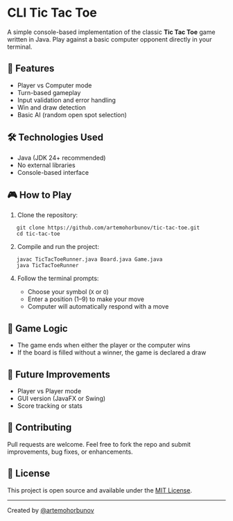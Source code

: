 # CLI Tic Tac Toe

A simple console-based implementation of the classic **Tic Tac Toe** game written in Java. Play against a basic computer opponent directly in your terminal.

## 📌 Features

- Player vs Computer mode
- Turn-based gameplay
- Input validation and error handling
- Win and draw detection
- Basic AI (random open spot selection)

## 🛠️ Technologies Used

- Java (JDK 24+ recommended)
- No external libraries
- Console-based interface

## 🎮 How to Play

1. Clone the repository:

```
   git clone https://github.com/artemohorbunov/tic-tac-toe.git
   cd tic-tac-toe
```

2. Compile and run the project:

```
   javac TicTacToeRunner.java Board.java Game.java
   java TicTacToeRunner
```

4. Follow the terminal prompts:

   * Choose your symbol (`X` or `O`)
   * Enter a position (1–9) to make your move
   * Computer will automatically respond with a move

## 🧩 Game Logic

* The game ends when either the player or the computer wins
* If the board is filled without a winner, the game is declared a draw

## 🚧 Future Improvements

* Player vs Player mode
* GUI version (JavaFX or Swing)
* Score tracking or stats

## 🤝 Contributing

Pull requests are welcome. Feel free to fork the repo and submit improvements, bug fixes, or enhancements.

## 📄 License

This project is open source and available under the [MIT License](LICENSE).

---

Created by [@artemohorbunov](https://github.com/artemohorbunov)
